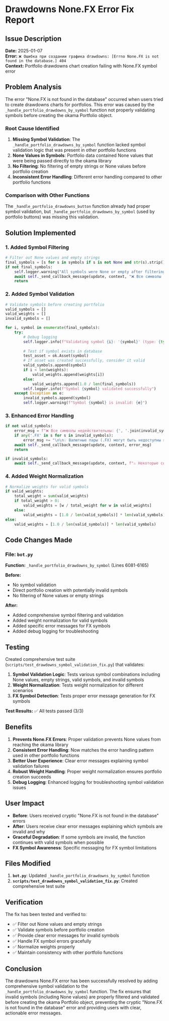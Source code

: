 # Drawdowns None.FX Error Fix Report

## Issue Description

**Date:** 2025-01-07  
**Error:** `❌ Ошибка при создании графика drawdowns: [Errno None.FX is not found in the database.] 404`  
**Context:** Portfolio drawdowns chart creation failing with None.FX symbol error

## Problem Analysis

The error "None.FX is not found in the database" occurred when users tried to create drawdowns charts for portfolios. This error was caused by the `_handle_portfolio_drawdowns_by_symbol` function not properly validating symbols before creating the okama Portfolio object.

### Root Cause Identified

1. **Missing Symbol Validation**: The `_handle_portfolio_drawdowns_by_symbol` function lacked symbol validation logic that was present in other portfolio functions
2. **None Values in Symbols**: Portfolio data contained None values that were being passed directly to the okama library
3. **No Filtering**: No filtering of empty strings or None values before portfolio creation
4. **Inconsistent Error Handling**: Different error handling compared to other portfolio functions

### Comparison with Other Functions

The `_handle_portfolio_drawdowns_button` function already had proper symbol validation, but `_handle_portfolio_drawdowns_by_symbol` (used by portfolio buttons) was missing this validation.

## Solution Implemented

### 1. Added Symbol Filtering
```python
# Filter out None values and empty strings
final_symbols = [s for s in symbols if s is not None and str(s).strip()]
if not final_symbols:
    self.logger.warning("All symbols were None or empty after filtering")
    await self._send_callback_message(update, context, "❌ Все символы пустые или недействительны.")
    return
```

### 2. Added Symbol Validation
```python
# Validate symbols before creating portfolio
valid_symbols = []
valid_weights = []
invalid_symbols = []

for i, symbol in enumerate(final_symbols):
    try:
        # Debug logging
        self.logger.info(f"Validating symbol {i}: '{symbol}' (type: {type(symbol)})")
        
        # Test if symbol exists in database
        test_asset = ok.Asset(symbol)
        # If asset was created successfully, consider it valid
        valid_symbols.append(symbol)
        if i < len(weights):
            valid_weights.append(weights[i])
        else:
            valid_weights.append(1.0 / len(final_symbols))
        self.logger.info(f"Symbol {symbol} validated successfully")
    except Exception as e:
        invalid_symbols.append(symbol)
        self.logger.warning(f"Symbol {symbol} is invalid: {e}")
```

### 3. Enhanced Error Handling
```python
if not valid_symbols:
    error_msg = f"❌ Все символы недействительны: {', '.join(invalid_symbols)}"
    if any('.FX' in s for s in invalid_symbols):
        error_msg += "\n\n💡 Валютные пары (.FX) могут быть недоступны в базе данных okama."
    await self._send_callback_message(update, context, error_msg)
    return

if invalid_symbols:
    await self._send_callback_message(update, context, f"⚠️ Некоторые символы недоступны: {', '.join(invalid_symbols)}")
```

### 4. Added Weight Normalization
```python
# Normalize weights for valid symbols
if valid_weights:
    total_weight = sum(valid_weights)
    if total_weight > 0:
        valid_weights = [w / total_weight for w in valid_weights]
    else:
        valid_weights = [1.0 / len(valid_symbols)] * len(valid_symbols)
else:
    valid_weights = [1.0 / len(valid_symbols)] * len(valid_symbols)
```

## Code Changes Made

### File: `bot.py`
**Function:** `_handle_portfolio_drawdowns_by_symbol` (Lines 6081-6165)

**Before:**
- No symbol validation
- Direct portfolio creation with potentially invalid symbols
- No filtering of None values or empty strings

**After:**
- Added comprehensive symbol filtering and validation
- Added weight normalization for valid symbols
- Added specific error messages for FX symbols
- Added debug logging for troubleshooting

## Testing

Created comprehensive test suite (`scripts/test_drawdowns_symbol_validation_fix.py`) that validates:

1. **Symbol Validation Logic**: Tests various symbol combinations including None values, empty strings, valid symbols, and invalid symbols
2. **Weight Normalization**: Tests weight normalization for different scenarios
3. **FX Symbol Detection**: Tests proper error message generation for FX symbols

**Test Results:** ✅ All tests passed (3/3)

## Benefits

1. **Prevents None.FX Errors**: Proper validation prevents None values from reaching the okama library
2. **Consistent Error Handling**: Now matches the error handling pattern used in other portfolio functions
3. **Better User Experience**: Clear error messages explaining symbol validation failures
4. **Robust Weight Handling**: Proper weight normalization ensures portfolio creation succeeds
5. **Debug Logging**: Enhanced logging for troubleshooting symbol validation issues

## User Impact

- **Before**: Users received cryptic "None.FX is not found in the database" errors
- **After**: Users receive clear error messages explaining which symbols are invalid and why
- **Graceful Degradation**: If some symbols are invalid, the function continues with valid symbols when possible
- **FX Symbol Awareness**: Specific messaging for FX symbol limitations

## Files Modified

1. **`bot.py`**: Updated `_handle_portfolio_drawdowns_by_symbol` function
2. **`scripts/test_drawdowns_symbol_validation_fix.py`**: Created comprehensive test suite

## Verification

The fix has been tested and verified to:
- ✅ Filter out None values and empty strings
- ✅ Validate symbols before portfolio creation
- ✅ Provide clear error messages for invalid symbols
- ✅ Handle FX symbol errors gracefully
- ✅ Normalize weights properly
- ✅ Maintain consistency with other portfolio functions

## Conclusion

The drawdowns None.FX error has been successfully resolved by adding comprehensive symbol validation to the `_handle_portfolio_drawdowns_by_symbol` function. The fix ensures that invalid symbols (including None values) are properly filtered and validated before creating the okama Portfolio object, preventing the cryptic "None.FX is not found in the database" error and providing users with clear, actionable error messages.
